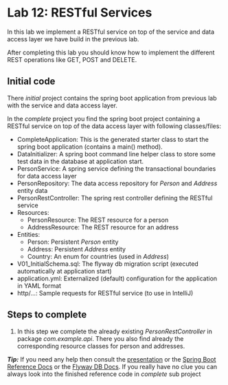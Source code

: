 # Lab 12: RESTful Services
In this lab we implement a RESTful service on top of the service and data access layer we have
build in the previous lab.

After completing this lab you should know how to implement the different REST operations like
GET, POST and DELETE.

## Initial code

There _initial_ project contains the spring boot application from previous lab with the service 
and data access layer. 

In the _complete_ project you find the spring boot project containing a RESTful service on top of 
the data access layer with following classes/files:

* CompleteApplication: This is the generated starter class to start the spring boot application (contains a main() method).
* DataInitializer: A spring boot command line helper class to store some test data in the database at application start.
* PersonService: A spring service defining the transactional boundaries for data access layer
* PersonRepository: The data access repository for *Person* and *Address* entity data
* PersonRestController: The spring rest controller defining the RESTful service
* Resources:
    * PersonResource: The REST resource for a person
    * AddressResource: The REST resource for an address
* Entities:
    * Person: Persistent *Person* entity
    * Address: Persistent *Address* entity
    * Country: An enum for countries (used in *Address*)
* V01_InitialSchema.sql: The flyway db migration script (executed automatically at application start)
* application.yml: Externalized (default) configuration for the application in YAML format
* http/...: Sample requests for RESTful service (to use in IntelliJ)
 
## Steps to complete

1. In this step we complete the already existing *PersonRestController* in package *com.example.api*.
There you also find already the corresponding resource classes for person and addresses.
             
***Tip:***
If you need any help then consult the [presentation](https://andifalk.github.io/spring-basics-training/presentation/index.html) 
or the [Spring Boot Reference Docs](https://docs.spring.io/spring-boot/docs/current/reference/htmlsingle/#howto-execute-flyway-database-migrations-on-startup)
or the [Flyway DB Docs](https://flywaydb.org/documentation/). 
If you really have no clue you can always look into the finished reference code in _complete_ sub project
